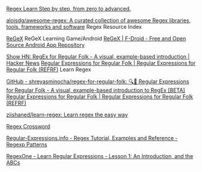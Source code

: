 
[Regex Learn Step by step, from zero to advanced.](https://regexlearn.com/)

[aloisdg/awesome-regex: A curated collection of awesome Regex libraries, tools, frameworks and software](https://github.com/aloisdg/awesome-regex)
Regex Resource Index

[ReGeX](https://github.com/phikal/ReGeX)
ReGeX Learning Game/Android
[ReGeX | F-Droid - Free and Open Source Android App Repository](https://f-droid.org/en/packages/com.phikal.regex/)

[Show HN: RegEx for Regular Folk - A visual, example-based introduction | Hacker News](https://news.ycombinator.com/item?id=23042079)
[Regular Expressions for Regular Folk | Regular Expressions for Regular Folk (REFRF)](https://refrf.dev/)
Learn Regex

[GitHub - shreyasminocha/regex-for-regular-folk: 🔍💪 Regular Expressions for Regular Folk - A visual, example-based introduction to RegEx [BETA]](https://github.com/shreyasminocha/regex-for-regular-folk)
[Regular Expressions for Regular Folk | Regular Expressions for Regular Folk (REFRF)](https://refrf.dev/)

[ziishaned/learn-regex: Learn regex the easy way](https://github.com/ziishaned/learn-regex)

[Regex Crossword](https://regexcrossword.com/)

[Regular-Expressions.info - Regex Tutorial, Examples and Reference - Regexp Patterns](https://www.regular-expressions.info/)

[RegexOne - Learn Regular Expressions - Lesson 1: An Introduction, and the ABCs](https://regexone.com/)
